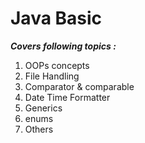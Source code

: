 # Java Basic

__*Covers following topics :*__ 
1. OOPs concepts
2. File Handling
3. Comparator & comparable
4. Date Time Formatter
5. Generics
6. enums
7. Others

